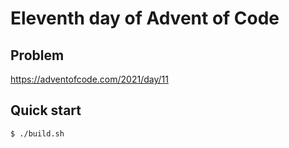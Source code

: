 # Eleventh day of Advent of Code

## Problem
<https://adventofcode.com/2021/day/11>

## Quick start
```console
$ ./build.sh
```
